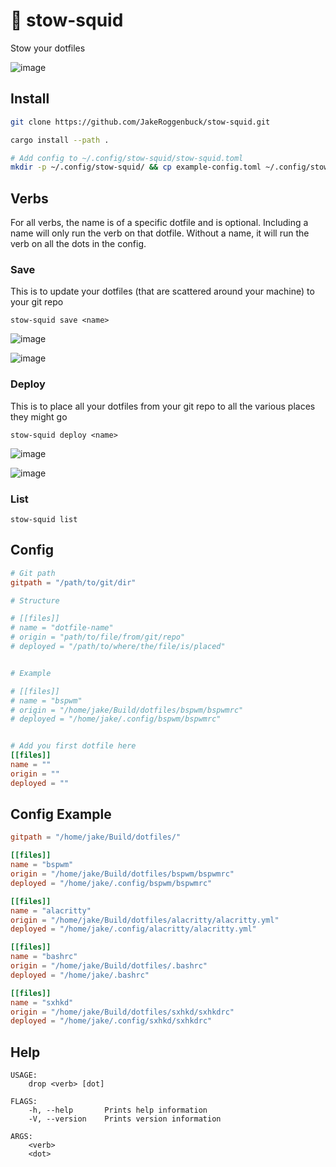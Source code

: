 # 🦑 stow-squid
Stow your dotfiles

![image](https://user-images.githubusercontent.com/35516367/130694893-177cf2d5-eda1-419a-b6f7-1b2eb1f1d4cf.png)

## Install
```sh
git clone https://github.com/JakeRoggenbuck/stow-squid.git

cargo install --path .

# Add config to ~/.config/stow-squid/stow-squid.toml
mkdir -p ~/.config/stow-squid/ && cp example-config.toml ~/.config/stow-squid/stow-squid.toml
```

## Verbs
For all verbs, the name is of a specific dotfile and is optional. Including a name will only run the verb on that dotfile. Without a name, it will run the verb on all the dots in the config.

### Save
This is to update your dotfiles (that are scattered around your machine) to your git repo 
```
stow-squid save <name>
```

![image](https://user-images.githubusercontent.com/35516367/130696265-2dde8c08-5bee-41f4-b48d-8b69e15ac184.png)

![image](https://user-images.githubusercontent.com/35516367/130696302-607159a2-2a69-42d4-9f20-505827e32cb1.png)

### Deploy
This is to place all your dotfiles from your git repo to all the various places they might go
```
stow-squid deploy <name>
```

![image](https://user-images.githubusercontent.com/35516367/130696213-d763bd68-2449-4921-8d40-b22c6114f7cb.png)

![image](https://user-images.githubusercontent.com/35516367/130696199-2c57623d-c6b1-4d79-98f3-f0f4b6ae9286.png)

### List
```
stow-squid list
```

## Config
```toml
# Git path
gitpath = "/path/to/git/dir"

# Structure

# [[files]]
# name = "dotfile-name"
# origin = "path/to/file/from/git/repo"
# deployed = "/path/to/where/the/file/is/placed"


# Example

# [[files]]
# name = "bspwm"
# origin = "/home/jake/Build/dotfiles/bspwm/bspwmrc"
# deployed = "/home/jake/.config/bspwm/bspwmrc"


# Add you first dotfile here
[[files]]
name = ""
origin = ""
deployed = ""
```

## Config Example
```toml
gitpath = "/home/jake/Build/dotfiles/"

[[files]]
name = "bspwm"
origin = "/home/jake/Build/dotfiles/bspwm/bspwmrc"
deployed = "/home/jake/.config/bspwm/bspwmrc"

[[files]]
name = "alacritty"
origin = "/home/jake/Build/dotfiles/alacritty/alacritty.yml"
deployed = "/home/jake/.config/alacritty/alacritty.yml"

[[files]]
name = "bashrc"
origin = "/home/jake/Build/dotfiles/.bashrc"
deployed = "/home/jake/.bashrc"

[[files]]
name = "sxhkd"
origin = "/home/jake/Build/dotfiles/sxhkd/sxhkdrc"
deployed = "/home/jake/.config/sxhkd/sxhkdrc"

```

## Help
```
USAGE:
    drop <verb> [dot]

FLAGS:
    -h, --help       Prints help information
    -V, --version    Prints version information

ARGS:
    <verb>
    <dot>
```
